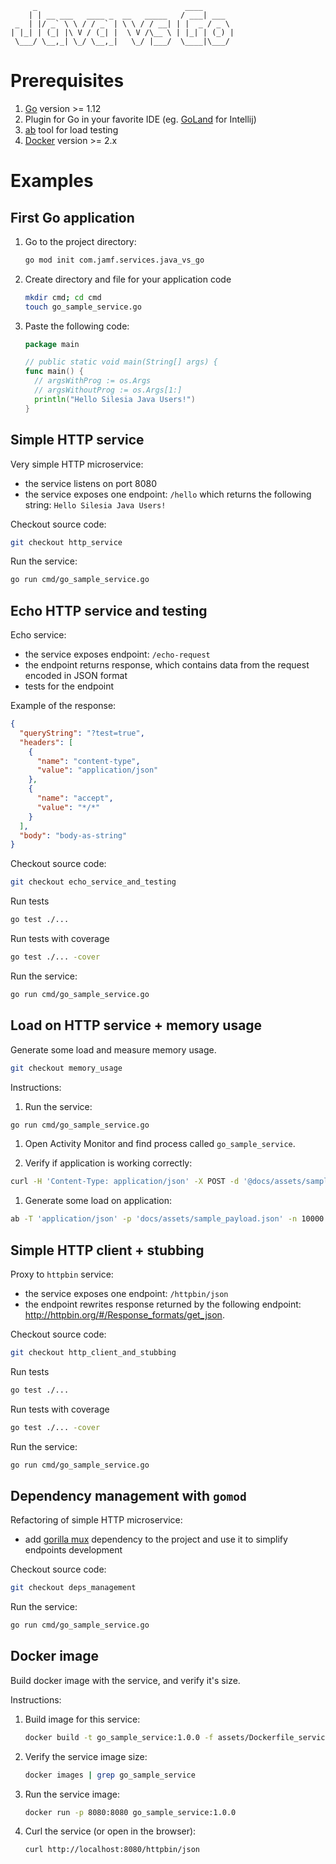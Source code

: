 ```
     _                                 ____
    | | __ ___   ____ _  __   _____   / ___| ___
 _  | |/ _` \ \ / / _` | \ \ / / __| | |  _ / _ \
| |_| | (_| |\ V / (_| |  \ V /\__ \ | |_| | (_) |
 \___/ \__,_| \_/ \__,_|   \_/ |___/  \____|\___/

```

# Prerequisites

1. [Go](https://golang.org/) version >= 1.12
2. Plugin for Go in your favorite IDE (eg. [GoLand]( https://plugins.jetbrains.com/plugin/9568-go) for Intellij)
3. [ab](https://httpd.apache.org/docs/2.4/programs/ab.html) tool for load testing
4. [Docker](https://www.docker.com/) version >= 2.x

# Examples

## First Go application

1. Go to the project directory:

   ```bash
   go mod init com.jamf.services.java_vs_go
   ```

1. Create directory and file for your application code

   ```bash
   mkdir cmd; cd cmd
   touch go_sample_service.go
   ```

1. Paste the following code:

   ```go
   package main

   // public static void main(String[] args) {
   func main() {
     // argsWithProg := os.Args
     // argsWithoutProg := os.Args[1:]
     println("Hello Silesia Java Users!")
   }
   ```

## Simple HTTP service

Very simple HTTP microservice:
- the service listens on port 8080
- the service exposes one endpoint: `/hello` which returns the following string: `Hello Silesia Java Users!`

Checkout source code:

```bash
git checkout http_service
```

Run the service:

```bash
go run cmd/go_sample_service.go
```

## Echo HTTP service and testing

Echo service:
- the service exposes endpoint: `/echo-request`
- the endpoint returns response, which contains data from the request encoded in JSON format
- tests for the endpoint

Example of the response:

```json
{
  "queryString": "?test=true",
  "headers": [
    {
      "name": "content-type",
      "value": "application/json"
    },
    {
      "name": "accept",
      "value": "*/*"
    }
  ],
  "body": "body-as-string"
}
```

Checkout source code:

```bash
git checkout echo_service_and_testing
```

Run tests

```bash
go test ./... 
```

Run tests with coverage

```bash
go test ./... -cover
```

Run the service:

```bash
go run cmd/go_sample_service.go
```

## Load on HTTP service + memory usage

Generate some load and measure memory usage.

```bash
git checkout memory_usage
```

Instructions:

1. Run the service:

  ```bash
  go run cmd/go_sample_service.go
  ```

1. Open Activity Monitor and find process called `go_sample_service`.

1. Verify if application is working correctly:

  ```bash
  curl -H 'Content-Type: application/json' -X POST -d '@docs/assets/sample_payload.json' http://localhost:8080/echo-request
  ```

1. Generate some load on application:

  ```bash
  ab -T 'application/json' -p 'docs/assets/sample_payload.json' -n 10000 -c 100 http://localhost:8080/echo-request
  ```

## Simple HTTP client + stubbing

Proxy to `httpbin` service:
- the service exposes one endpoint: `/httpbin/json`
- the endpoint rewrites response returned by the following endpoint: http://httpbin.org/#/Response_formats/get_json.

Checkout source code:

```bash
git checkout http_client_and_stubbing
```

Run tests

```bash
go test ./... 
```

Run tests with coverage

```bash
go test ./... -cover
```

Run the service:

```bash
go run cmd/go_sample_service.go
```

## Dependency management with `gomod`

Refactoring of simple HTTP microservice:
- add [gorilla mux](https://github.com/gorilla/mux) dependency to the project and use it to simplify endpoints development

Checkout source code:

```bash
git checkout deps_management
```

Run the service:

```bash
go run cmd/go_sample_service.go
```

## Docker image

Build docker image with the service, and verify it's size.

Instructions:

1. Build image for this service:

   ```bash
   docker build -t go_sample_service:1.0.0 -f assets/Dockerfile_service_go ./
   ```

1. Verify the service image size:

   ```bash
   docker images | grep go_sample_service
   ```
   
1. Run the service image:

   ```bash
   docker run -p 8080:8080 go_sample_service:1.0.0
   ```

1. Curl the service (or open in the browser):

   ```bash
   curl http://localhost:8080/httpbin/json
   ```
